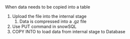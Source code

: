 When data needs to be copied into a table
1. Upload the file into the internal stage
	1. Data is compressed into a .gz file
2. Use PUT command in snowSQL
3. COPY INTO to load data from internal stage to Database